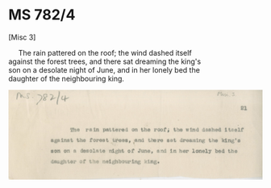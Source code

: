 # MS 782/4

[Misc 3]

&nbsp;&nbsp;&nbsp;&nbsp;&nbsp;The rain pattered on the roof; the wind dashed itself \
against the forest trees, and there sat dreaming the king's \
son on a desolate night of June, and in her lonely bed the \
daughter of the neighbouring king. 

![p3](MS782_4-003.jpg)